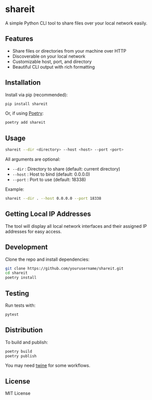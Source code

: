 # shareit

A simple Python CLI tool to share files over your local network easily.

## Features
- Share files or directories from your machine over HTTP
- Discoverable on your local network
- Customizable host, port, and directory
- Beautiful CLI output with rich formatting

## Installation

Install via pip (recommended):

```bash
pip install shareit
```

Or, if using [Poetry](https://python-poetry.org/):

```bash
poetry add shareit
```

## Usage

```bash
shareit --dir <directory> --host <host> --port <port>
```

All arguments are optional:
- `--dir`   : Directory to share (default: current directory)
- `--host`  : Host to bind (default: 0.0.0.0)
- `--port`  : Port to use (default: 18338)

Example:

```bash
shareit --dir . --host 0.0.0.0 --port 18338
```

## Getting Local IP Addresses

The tool will display all local network interfaces and their assigned IP addresses for easy access.

## Development

Clone the repo and install dependencies:

```bash
git clone https://github.com/yourusername/shareit.git
cd shareit
poetry install
```

## Testing

Run tests with:

```bash
pytest
```

## Distribution

To build and publish:

```bash
poetry build
poetry publish
```

You may need [twine](https://pypi.org/project/twine/) for some workflows.

## License

MIT License
